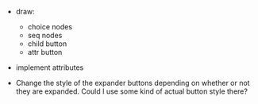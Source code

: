 * draw:
  * choice nodes
  * seq nodes
  * child button
  * attr button

* implement attributes


* Change the style of the expander buttons depending on whether or not
  they are expanded. Could I use some kind of actual button style there?